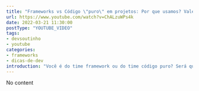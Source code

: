 ```yaml
---
title: "Frameworks vs Código \"puro\" em projetos: Por que usamos? Vale a pena de verdade?"
url: https://www.youtube.com/watch?v=ChALzuWPs4k
date: 2022-03-21 11:30:00
postType: "YOUTUBE_VIDEO"
tags:
- devsoutinho
- youtube
categories:
- frameworks
- dicas-de-dev
introduction: "Você é do time framework ou do time código puro? Será que esse tipo de briga faz sentido? Tava refletindo bastante sobre isso esses dias e resolvi fazer esse vídeo com a minha visão e eu já adianto: Framework é importante sim! e saber o código puro também haha, mas bora ver no vídeo como isso se aplica no dia a dia e os impactos desse tipo de decisão 😋"
---
```


No content
